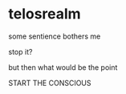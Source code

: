 # telosrealm

some sentience bothers me

stop it?

but then what would be the point

START THE CONSCIOUS
